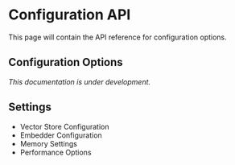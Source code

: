 # Configuration API

This page will contain the API reference for configuration options.

## Configuration Options

*This documentation is under development.*

## Settings

- Vector Store Configuration
- Embedder Configuration
- Memory Settings
- Performance Options 